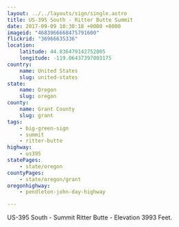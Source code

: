 ```yaml
---
layout: ../../layouts/sign/single.astro
title: US-395 South - Ritter Butte Summit
date: 2017-09-09 10:30:18 +0000 +0000
imageid: "4683966668475791600"
flickrid: "36966635336"
location:
    latitude: 44.836479142752005
    longitude: -119.06437397003175
country:
    name: United States
    slug: united-states
state:
    name: Oregon
    slug: oregon
county:
    name: Grant County
    slug: grant
tags:
    - big-green-sign
    - summit
    - ritter-butte
highway:
    - us395
statePages:
    - state/oregon
countyPages:
    - state/oregon/grant
oregonhighway:
    - pendleton-john-day-highway

---
```

US-395 South - Summit Ritter Butte - Elevation 3993 Feet.
